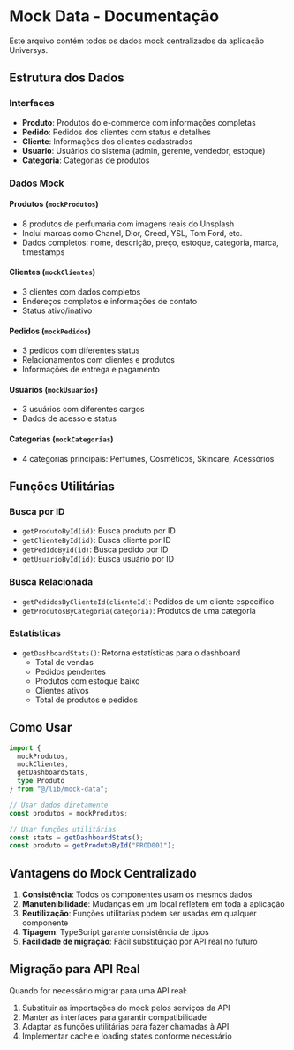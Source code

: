 # Mock Data - Documentação

Este arquivo contém todos os dados mock centralizados da aplicação Universys.

## Estrutura dos Dados

### Interfaces

- **Produto**: Produtos do e-commerce com informações completas
- **Pedido**: Pedidos dos clientes com status e detalhes
- **Cliente**: Informações dos clientes cadastrados
- **Usuario**: Usuários do sistema (admin, gerente, vendedor, estoque)
- **Categoria**: Categorias de produtos

### Dados Mock

#### Produtos (`mockProdutos`)
- 8 produtos de perfumaria com imagens reais do Unsplash
- Inclui marcas como Chanel, Dior, Creed, YSL, Tom Ford, etc.
- Dados completos: nome, descrição, preço, estoque, categoria, marca, timestamps

#### Clientes (`mockClientes`)
- 3 clientes com dados completos
- Endereços completos e informações de contato
- Status ativo/inativo

#### Pedidos (`mockPedidos`)
- 3 pedidos com diferentes status
- Relacionamentos com clientes e produtos
- Informações de entrega e pagamento

#### Usuários (`mockUsuarios`)
- 3 usuários com diferentes cargos
- Dados de acesso e status

#### Categorias (`mockCategorias`)
- 4 categorias principais: Perfumes, Cosméticos, Skincare, Acessórios

## Funções Utilitárias

### Busca por ID
- `getProdutoById(id)`: Busca produto por ID
- `getClienteById(id)`: Busca cliente por ID
- `getPedidoById(id)`: Busca pedido por ID
- `getUsuarioById(id)`: Busca usuário por ID

### Busca Relacionada
- `getPedidosByClienteId(clienteId)`: Pedidos de um cliente específico
- `getProdutosByCategoria(categoria)`: Produtos de uma categoria

### Estatísticas
- `getDashboardStats()`: Retorna estatísticas para o dashboard
  - Total de vendas
  - Pedidos pendentes
  - Produtos com estoque baixo
  - Clientes ativos
  - Total de produtos e pedidos

## Como Usar

```typescript
import { 
  mockProdutos, 
  mockClientes, 
  getDashboardStats,
  type Produto 
} from "@/lib/mock-data";

// Usar dados diretamente
const produtos = mockProdutos;

// Usar funções utilitárias
const stats = getDashboardStats();
const produto = getProdutoById("PROD001");
```

## Vantagens do Mock Centralizado

1. **Consistência**: Todos os componentes usam os mesmos dados
2. **Manutenibilidade**: Mudanças em um local refletem em toda a aplicação
3. **Reutilização**: Funções utilitárias podem ser usadas em qualquer componente
4. **Tipagem**: TypeScript garante consistência de tipos
5. **Facilidade de migração**: Fácil substituição por API real no futuro

## Migração para API Real

Quando for necessário migrar para uma API real:

1. Substituir as importações do mock pelos serviços da API
2. Manter as interfaces para garantir compatibilidade
3. Adaptar as funções utilitárias para fazer chamadas à API
4. Implementar cache e loading states conforme necessário 
